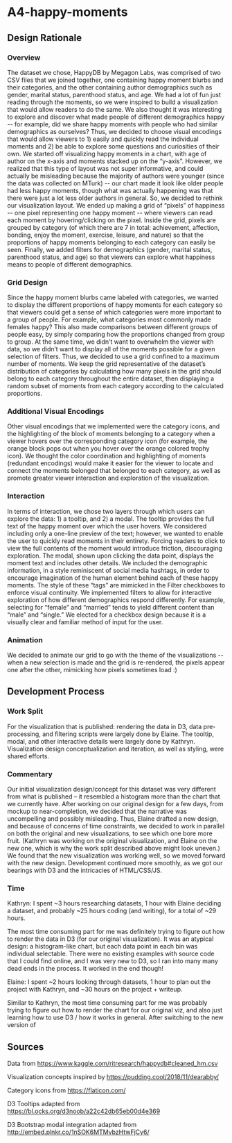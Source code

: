 # A4-happy-moments

## Design Rationale

### Overview

The dataset we chose, HappyDB by Megagon Labs, was comprised of two CSV files that we joined together, one containing happy moment blurbs and their categories, and the other containing author demographics such as gender, marital status, parenthood status, and age. We had a lot of fun just reading through the moments, so we were inspired to build a visualization that would allow readers to do the same. We also thought it was interesting to explore and discover what made people of different demographics happy -- for example, did we share happy moments with people who had similar demographics as ourselves? Thus, we decided to choose visual encodings that would allow viewers to 1) easily and quickly read the individual moments and 2) be able to explore some questions and curiosities of their own. 
We started off visualizing happy moments in a chart, with age of author on the x-axis and moments stacked up on the “y-axis”. However, we realized that this type of layout was not super informative, and could actually be misleading because the majority of authors were younger (since the data was collected on MTurk) -- our chart made it look like older people had less happy moments, though what was actually happening was that there were just a lot less older authors in general. So, we decided to rethink our visualization layout. We ended up making a grid of “pixels” of happiness -- one pixel representing one happy moment -- where viewers can read each moment by hovering/clicking on the pixel. Inside the grid, pixels are grouped by category (of which there are 7 in total: achievement, affection, bonding, enjoy the moment, exercise, leisure, and nature) so that the proportions of happy moments belonging to each category can easily be seen. Finally, we added filters for demographics (gender, marital status, parenthood status, and age) so that viewers can explore what happiness means to people of different demographics.

### Grid Design

Since the happy moment blurbs came labeled with categories, we wanted to display the different proportions of happy moments for each category so that viewers could get a sense of which categories were more important to a group of people. For example, what categories most commonly made females happy? This also made comparisons between different groups of people easy, by simply comparing how the proportions changed from group to group. At the same time, we didn’t want to overwhelm the viewer with data, so we didn’t want to display all of the moments possible for a given selection of filters. Thus, we decided to use a grid confined to a maximum number of moments. We keep the grid representative of the dataset’s distribution of categories by calculating how many pixels in the grid should belong to each category throughout the entire dataset, then displaying a random subset of moments from each category according to the calculated proportions.

### Additional Visual Encodings

Other visual encodings that we implemented were the category icons, and the highlighting of the block of moments belonging to a category when a viewer hovers over the corresponding category icon (for example, the orange block pops out when you hover over the orange colored trophy icon). We thought the color coordination and highlighting of moments (redundant encodings) would make it easier for the viewer to locate and connect the moments belonged that belonged to each category, as well as promote greater viewer interaction and exploration of the visualization. 

### Interaction

In terms of interaction, we chose two layers through which users can explore the data: 1) a tooltip, and 2) a modal. The tooltip provides the full text of the happy moment over which the user hovers. We considered including only a one-line preview of the text; however, we wanted to enable the user to quickly read moments in their entirety. Forcing readers to click to view the full contents of the moment would introduce friction, discouraging exploration. The modal, shown upon clicking the data point, displays the moment text and includes other details. We included the demographic information, in a style reminiscent of social media hashtags, in order to encourage imagination of the human element behind each of these happy moments. The style of these “tags” are mimicked in the Filter checkboxes to enforce visual continuity. 
We implemented filters to allow for interactive exploration of how different demographics respond differently. For example, selecting for “female” and “married” tends to yield different content than “male” and “single.” We elected for a checkbox design because it is a visually clear and familiar method of input for the user.

### Animation

We decided to animate our grid to go with the theme of the visualizations -- when a new selection is made and the grid is re-rendered, the pixels appear one after the other, mimicking how pixels sometimes load :)

## Development Process

### Work Split

For the visualization that is published: rendering the data in D3, data pre-processing, and filtering scripts were largely done by Elaine. The tooltip, modal, and other interactive details were largely done by Kathryn. Visualization design conceptualization and iteration, as well as styling, were shared efforts. 

### Commentary

Our initial visualization design/concept for this dataset was very different from what is published – it resembled a histogram more than the chart that we currently have. After working on our original design for a few days, from mockup to near-completion, we decided that the narrative was uncompelling and possibly misleading. Thus, Elaine drafted a new design, and because of concerns of time constraints, we decided to work in parallel on both the original and new visualizations, to see which one bore more fruit. (Kathryn was working on the original visualization, and Elaine on the new one, which is why the work split described above might look uneven.)
We found that the new visualization was working well, so we moved forward with the new design. Development continued more smoothly, as we got our bearings with D3 and the intricacies of HTML/CSS/JS.

### Time

Kathryn: I spent ~3 hours researching datasets, 1 hour with Elaine deciding a dataset, and probably ~25 hours coding (and writing), for a total of ~29 hours.

The most time consuming part for me was definitely trying to figure out how to render the data in D3 (for our original visualization). It was an atypical design: a histogram-like chart, but each data point in each bin was individual selectable. There were no existing examples with source code that I could find online, and I was very new to D3, so I ran into many many dead ends in the process. It worked in the end though! 

Elaine: I spent ~2 hours looking through datasets, 1 hour to plan out the project with Kathryn, and ~30 hours on the project + writeup.

Similar to Kathryn, the most time consuming part for me was probably trying to figure out how to render the chart for our original viz, and also just learning how to use D3 / how it works in general. After switching to the new version of 


## Sources
Data from
https://www.kaggle.com/ritresearch/happydb#cleaned_hm.csv

Visualization concepts inspired by
https://pudding.cool/2018/11/dearabby/

Category icons from https://flaticon.com/

D3 Tooltips adapted from
https://bl.ocks.org/d3noob/a22c42db65eb00d4e369

D3 Bootstrap modal integration adapted from
http://embed.plnkr.co/1nSOK6MTMvbzHtwFjCy6/
